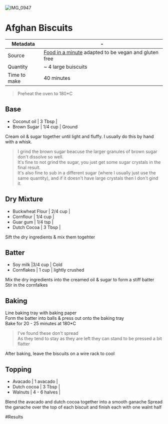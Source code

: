 ![IMG_0947](https://user-images.githubusercontent.com/62910255/132082441-a982feff-cd18-4255-9421-82c96ed744e6.jpg)
# Afghan Biscuits

Metadata| -
---|---
Source | [Food in a minute](https://www.foodinaminute.co.nz/recipe/afghans-359909) adapted to be vegan and gluten free
Quantity | ~ 4 large buiscuits
Time to make | 40 minutes

> Preheat the oven to 180*C

## Base
- Coconut oil | 3 Tbsp |
- Brown Sugar | 1/4 cup | Ground

Cream oil & sugar together until light and fluffy. I usually do this by hand with a whisk.

> I grind the brown sugar beacuse the larger granules of brown sugar don't dissolve so well. \
> It's fine to not grind the sugar, you just get some sugar crystals in the final result.  \
> It's also fine to sub in a different sugar (where I usually just use the same quantity), and if it doesn't have large crystals then I don't gind it.

## Dry Mixture
- Buckwheat Flour | 2/4 cup | 
- Cornflour | 1/4 cup |
- Guar gum | 1/4 tsp |
- Dutch Cocoa | 3 Tbsp |

Sift the dry ingredients & mix them togehter

## Batter
- Soy milk |3/4 cup | Cold
- Cornflakes | 1 cup | lightly crushed

Mix the dry ingredients into the creamed oil & sugar to form a stiff batter \
Stir in the cornfalkes

## Baking

Line baking tray with baking paper \
Form the batter into balls & press out onto the baking tray \
Bake for 20 - 25 minutes at 180*C

> I've found these don't spread \
> As they tend to stay as they are left they can stand to be pressed a bit flatter

After baking, leave the biscuits on a wire rack to cool

## Topping
- Avacado | 1 avacado |
- Dutch cocoa | 3 Tbsp |
- Walnuts | 4 - 6 halves |

Blend the avacado and dutch cocoa together into a smooth ganache
Spread the ganache over the top of each biscuit and finish each with one walnt half

#Results
